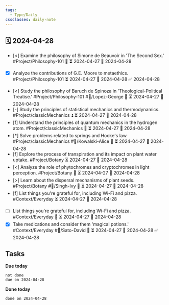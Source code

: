 ```yaml
---
tags:
  - Type/Daily
cssclasses: daily-note
---
```


## 🗓️ 2024-04-28

- [<] Examine the philosophy of Simone de Beauvoir in 'The Second Sex.' #Project/Philosophy-101 🔼 ⏳ 2024-04-27 📅 2024-04-28
- [x] Analyze the contributions of G.E. Moore to metaethics. #Project/Philosophy-101 ⏳ 2024-04-27 📅 2024-04-28 ✅ 2024-04-28
- [<] Study the philosophy of Baruch de Spinoza in 'Theological-Political Treatise.' #Project/Philosophy-101 #👤/Lopez-George 🔽 ⏳ 2024-04-27 📅 2024-04-28
- [-] Study the principles of statistical mechanics and thermodynamics. #Project/classicMechanics ⏫ ⏳ 2024-04-27 📅 2024-04-28
- [f] Understand the principles of quantum mechanics in the hydrogen atom. #Project/classicMechanics 🔼 ⏳ 2024-04-27 📅 2024-04-28
- [*] Solve problems related to springs and Hooke's law. #Project/classicMechanics #👤/Kowalski-Alice 🔼 ⏳ 2024-04-27 📅 2024-04-28
- [f] Explore the process of transpiration and its impact on plant water uptake. #Project/Botany ⏳ 2024-04-27 📅 2024-04-28
- [<] Analyze the role of phytochromes and cryptochromes in light perception. #Project/Botany 🔼 ⏳ 2024-04-27 📅 2024-04-28
- [>] Learn about the dispersal mechanisms of plant seeds. #Project/Botany #👤/Singh-Ivy 🔽 ⏳ 2024-04-27 📅 2024-04-28
- [f] List things you're grateful for, including Wi-Fi and pizza. #Context/Everyday ⏳ 2024-04-27 📅 2024-04-28
- [ ] List things you're grateful for, including Wi-Fi and pizza. #Context/Everyday 🔼 ⏳ 2024-04-27 📅 2024-04-28
- [x] Take medications and consider them 'magical potions.' #Context/Everyday #👤/Sato-David 🔽 ⏳ 2024-04-27 📅 2024-04-28 ✅ 2024-04-28

## Tasks

**Due today**

```tasks
not done
due on 2024-04-28
```

**Done today**

```tasks
done on 2024-04-28
```
            